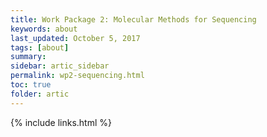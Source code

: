 ```yaml
---
title: Work Package 2: Molecular Methods for Sequencing
keywords: about
last_updated: October 5, 2017
tags: [about]
summary:
sidebar: artic_sidebar
permalink: wp2-sequencing.html
toc: true
folder: artic
---
```


{% include links.html %}
